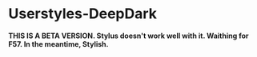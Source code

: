 # Userstyles-DeepDark
**THIS IS A BETA VERSION. Stylus doesn't work well with it. Waithing for F57. In the meantime, Stylish.**
